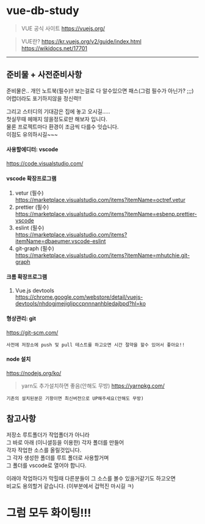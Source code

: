# vue-db-study

> VUE 공식 사이트
> https://vuejs.org/

> VUE란? 
> https://kr.vuejs.org/v2/guide/index.html
> https://wikidocs.net/17701

------------

## 준비물 + 사전준비사항

준비물은.. 개인 노트북(필수)!! 보는걸로 다 알수있으면 패스(그럼 필수가 아닌가? ;;;)   
어렵더라도 포기하지않을 정신력!!   
   
그리고 스터디의 기대감은 집에 놓고 오시길.....   
첫실무때 헤매지 않을정도로만 해보자 입니다.   
물론 프로젝트마다 환경이 조금씩 다를수 잇습니다.   
이점도 유의하시길~~~

#### 사용할에디터: vscode
https://code.visualstudio.com/

#### vscode 확장프로그램
1. vetur (필수)   
https://marketplace.visualstudio.com/items?itemName=octref.vetur
2. prettier (필수)   
https://marketplace.visualstudio.com/items?itemName=esbenp.prettier-vscode
3. eslint (필수)   
https://marketplace.visualstudio.com/items?itemName=dbaeumer.vscode-eslint
4. git-graph (필수)   
https://marketplace.visualstudio.com/items?itemName=mhutchie.git-graph

#### 크롬 확장프로그램
1. Vue.js devtools   
https://chrome.google.com/webstore/detail/vuejs-devtools/nhdogjmejiglipccpnnnanhbledajbpd?hl=ko

#### 형상관리: git
https://git-scm.com/
```
사전에 저장소에 push 및 pull 테스트를 하고오면 시간 절약을 할수 있어서 좋아요!!
```

#### node 설치
https://nodejs.org/ko/

> yarn도 추가설치하면 좋음(안해도 무방)
> https://yarnpkg.com/
```
기존의 설치된분은 기왕이면 최신버전으로 UP해주세요(안해도 무방)
```

## 참고사항

저장소 루트폴더가 작업폴더가 아니라   
그 바로 아래 (이니셜등을 이용한) 각자 폴더를 만들어   
각자 작업한 소스를 올릴것입니다.   
그 각자 생성한 폴더를 루트 폴더로 사용할거며   
그 폴더를 vscode로 열어야 합니다.   
   
이래야 작업하다가 막힐때 다른분들이 그 소스를 볼수 있을거같기도 하고오면   
비교도 용의할거 같습니다. (이부분에서 겁먹진 마시길 ㅋ)   
   
# 그럼 모두 화이팅!!!